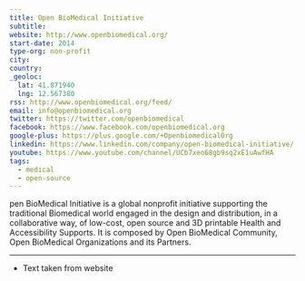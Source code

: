 ```yaml
---
title: Open BioMedical Initiative
subtitle:
website: http://www.openbiomedical.org/
start-date: 2014
type-org: non-profit
city:
country:
_geoloc:
  lat: 41.871940
  lng: 12.567380
rss: http://www.openbiomedical.org/feed/
email: info@openbiomedical.org
twitter: https://twitter.com/openbiomedical
facebook: https://www.facebook.com/openbiomedical.org
google-plus: https://plus.google.com/+OpenbiomedicalOrg
linkedin: https://www.linkedin.com/company/open-biomedical-initiative/
youtube: https://www.youtube.com/channel/UCb7xeo68gb9sq2xE1uAwfHA
tags:
  - medical
  - open-source
---
```

pen BioMedical Initiative is a global nonprofit initiative supporting the traditional Biomedical world engaged in the design and distribution, in a collaborative way, of low-cost, open source and 3D printable Health and Accessibility Supports.
It is composed by Open BioMedical Community, Open BioMedical Organizations and its Partners.

---
* Text taken from website
